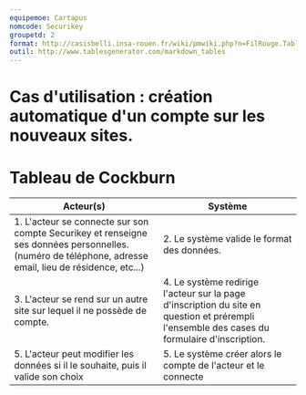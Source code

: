 ```yaml
---
equipemoe: Cartapus
nomcode: Securikey
groupetd: 2
format: http://casisbelli.insa-rouen.fr/wiki/pmwiki.php?n=FilRouge.TableauCockburn
outil: http://www.tablesgenerator.com/markdown_tables
---
```

# Cas d'utilisation : création automatique d'un compte sur les nouveaux sites.
# Tableau de Cockburn

| Acteur(s)       | Système                        | 
|-----------------|--------------------------------|
| 1. L'acteur se connecte sur son compte Securikey et renseigne ses données personnelles. (numéro de téléphone, adresse email, lieu de résidence, etc...) | 2. Le système valide le format des données.             | 
| 3. L'acteur se rend sur un autre site sur lequel il ne possède de compte.                 | 4. Le système redirige l'acteur sur la page d'inscription du site en question et prérempli l'ensemble des cases du formulaire d'inscription.                               |
| 5. L'acteur peut modifier les données si il le souhaite, puis il valide son choix         | 5. Le système créer alors le compte de l'acteur et le connecte |
